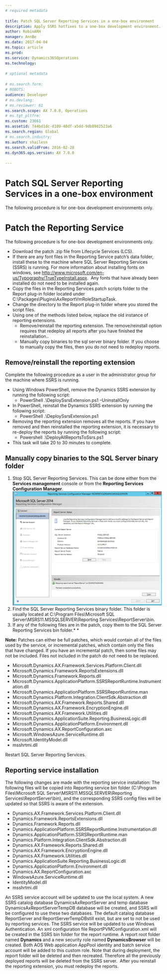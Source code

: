 ```yaml
---
# required metadata

title: Patch SQL Server Reporting Services in a one-box environment
description: Apply SSRS hotfixes to a one-box development environment. 
author: RobinARH
manager: AnnBe
ms.date: 2017-04-04
ms.topic: article
ms.prod: 
ms.service: Dynamics365Operations
ms.technology: 

# optional metadata

# ms.search.form: 
# ROBOTS: 
audience: Developer
# ms.devlang: 
# ms.reviewer: 61
ms.search.scope: AX 7.0.0, Operations
# ms.tgt_pltfrm: 
ms.custom: 23661
ms.assetid: 744bd1dc-d109-40df-a5dd-9db8982523a6
ms.search.region: Global
# ms.search.industry: 
ms.author: shailesn
ms.search.validFrom: 2016-02-28
ms.dyn365.ops.version: AX 7.0.0

---
```


# Patch SQL Server Reporting Services in a one-box environment

The following procedure is for one-box development environments only.

Patch the Reporting Service
===========================

The following procedure is for one-box development environments only.

-   Download the patch .zip file from Lifecycle Services (LCS).
-   If there are any font files in the Reporting Service patch’s data folder, install these to the machine where SQL Server Reporting Services (SSRS) is running. For more information about installing fonts on windows, see <http://www.microsoft.com/en-us/Typography/TrueTypeInstall.aspx>.  Any fonts that have already been installed do not need to be installed again.
-   Copy the files in the Reporting Services patch scripts folder to the Report plug-in folder located under C:\\Packages\\Plugins\\AxReportVmRoleStartupTask.
-   Change the directory to the Report plug-in folder where you stored the script files.
-   Using one of the methods listed below, replace the old instance of reporting extensions.
    -   Remove/reinstall the reporting extension. The remove/reinstall option requires that redeploy all reports after you have finished the reinstallation..
    -   Manually copy binaries to the sql server binary folder. If you choose to manually copy the files, then you do not need to redeploy reports.

## Remove/reinstall the reporting extension
Complete the following procedure as a user in the administrator group for the machine where SSRS is running.

-   Using Windows PowerShell, remove the Dynamics SSRS extension by running the following script:
    -   PowerShell .\\DeploySsrsExtension.ps1 –UninstallOnly
-   In PowerShell, reinstall the Dynamics SSRS extension by running the following script:
    -   PowerShell .\\DeploySsrsExtension.ps1
-   Removing the reporting extension removes all the reports. If you have removed and then reinstalled the reporting extension, it is necessary to re-deploy the reports by running the following script:
    -   Powershell .\\DeployAllReportsToSsrs.ps1
-   This task will take 20 to 30 minutes to complete.

## Manually copy binaries to the SQL Server binary folder
1.  Stop SQL Server Reporting Services. This can be done either from the **Services management** console or from the **Reporting Services Configuration Manager**. [![Configuration\_RSHotfix](./media/configuration_rshotfix.png)](./media/configuration_rshotfix.png)
2.  Find the SQL Server Reporting Services binary folder. This folder is usually located at C:\\Program Files\\Microsoft SQL Server\\MSRS11.MSSQLSERVER\\Reporting Services\\ReportServer\\bin.
3.  If any of the following files are in the patch, copy them to the SQL Server Reporting Services bin folder.* *

**Note:** Patches can either be full patches, which would contain all of the files used by the service, or incremental patches, which contain only the files that have changed. If you have an incremental patch, then some files may not be included. Files not included in the patch do not need to be replaced.

-   Microsoft.Dynamics.AX.Framework.Services.Platform.Client.dll
-   Microsoft.Dynamics.Framework.ReportsExtensions.dll
-   Microsoft.Dynamics.Framework.Reports.dll
-   Microsoft.Dynamics.ApplicationPlatform.SSRSReportRuntime.Instrumentation.dll
-   Microsoft.Dynamics.ApplicationPlatform.SSRSReportRuntime.man
-   Microsoft.Dynamics.Platform.Integration.ClientSdk.Abstraction.dll
-   Microsoft.Dynamics.AX.Framework.Reports.Shared.dll
-   Microsoft.Dynamics.AX.Framework.EncryptionEngine.dll
-   Microsoft.Dynamics.AX.Framework.Utilities.dll
-   Microsoft.Dynamics.ApplicationSuite.Reporting.BusinessLogic.dll
-   Microsoft.Dynamics.ApplicationPlatform.Environment.dll
-   Microsoft.Dynamics.AX.ReportConfiguration.axc
-   Microsoft.WindowsAzure.ServiceRuntime.dll
-   Microsoft.IdentityModel.dll
-   msshrtmi.dll

Restart SQL Server Reporting Services.

## Reporting service installation
The following changes are made with the reporting service installation: The following files will be copied into Reporting service bin folder (C:\\Program Files\\Microsoft SQL Server\\MSRS11.MSSQLSERVER\\Reporting Services\\ReportServer\\bin), and the corresponding SSRS config files will be updated so that SSRS is aware of the extension.

-   Dynamics.AX.Framework.Services.Platform.Client.dll
-   Dynamics.Framework.ReportsExtensions.dll
-   Dynamics.Framework.Reports.dll
-   Dynamics.ApplicationPlatform.SSRSReportRuntime.Instrumentation.dll
-   Dynamics.ApplicationPlatform.SSRSReportRuntime.man
-   Dynamics.Platform.Integration.ClientSdk.Abstraction.dll
-   Dynamics.AX.Framework.Reports.Shared.dll
-   Dynamics.AX.Framework.EncryptionEngine.dll
-   Dynamics.AX.Framework.Utilities.dll
-   Dynamics.ApplicationSuite.Reporting.BusinessLogic.dll
-   Dynamics.ApplicationPlatform.Environment.dll
-   Dynamics.AX.ReportConfiguration.axc
-   WindowsAzure.ServiceRuntime.dll
-   IdentityModel.dll
-   msshrtmi.dll

An SSRS service account will be updated to use the local system. A new SSRS catalog database DynamicsAxReportServer and temp database DynamicsAxReportServerTempDB database will be created, and SSRS will be configured to use these two databases. The default catalog database ReportServer and ReportServerTempDBstill exist, but are set to not be used by reporting services. The SSRS service will be updated to use Windows Authentication. An xml configuration file ReportPVMConfiguration.xml will be created in the SSRS bin folder for the report runtime. A report root folder named **Dynamics** and a new security role named **DynamicsBrowser** will be created. Both AOS Web application AppPool identity and batch service account will be added to this custom role. Note that during deployment, the report folder will be deleted and then recreated. Therefore all the previously deployed reports will be deleted from the SSRS server.  After you reinstall the reporting extension, you must redeploy the reports.  

